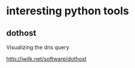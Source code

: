 # interesting python tools


## dothost

Visualizing the dns query

http://jwilk.net/software/dothost
